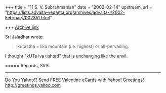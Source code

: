 +++
title = "11 S. V. Subrahmanian"
date = "2002-02-14"
upstream_url = "https://lists.advaita-vedanta.org/archives/advaita-l/2002-February/002351.html"

+++
[Archive link](https://lists.advaita-vedanta.org/archives/advaita-l/2002-February/002351.html)

Sri Jaladhar wrote:
>
> kutastha = lika mountain (i.e. highest) or all-pervading.
>

I thought "kUTa iva tishtatI" that is unchanging like the anvil.


=====
Regards,
SVS.

__________________________________________________
Do You Yahoo!?
Send FREE Valentine eCards with Yahoo! Greetings!
http://greetings.yahoo.com

